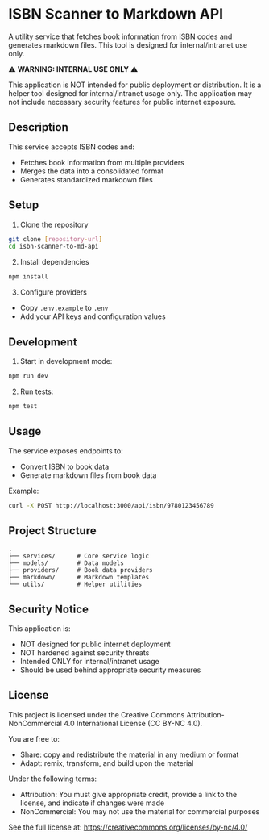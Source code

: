# ISBN Scanner to Markdown API

A utility service that fetches book information from ISBN codes and generates markdown files. This tool is designed for internal/intranet use only.

⚠️ **WARNING: INTERNAL USE ONLY** ⚠️

This application is NOT intended for public deployment or distribution. It is a helper tool designed for internal/intranet usage only. The application may not include necessary security features for public internet exposure.

## Description

This service accepts ISBN codes and:
- Fetches book information from multiple providers
- Merges the data into a consolidated format
- Generates standardized markdown files

## Setup

1. Clone the repository
```bash
git clone [repository-url]
cd isbn-scanner-to-md-api
```

2. Install dependencies
```bash
npm install
```

3. Configure providers
- Copy `.env.example` to `.env`
- Add your API keys and configuration values

## Development

1. Start in development mode:
```bash
npm run dev
```

2. Run tests:
```bash
npm test
```

## Usage

The service exposes endpoints to:
- Convert ISBN to book data
- Generate markdown files from book data

Example:
```bash
curl -X POST http://localhost:3000/api/isbn/9780123456789
```

## Project Structure

```
.
├── services/      # Core service logic
├── models/        # Data models
├── providers/     # Book data providers
├── markdown/      # Markdown templates
└── utils/         # Helper utilities
```

## Security Notice

This application is:
- NOT designed for public internet deployment
- NOT hardened against security threats
- Intended ONLY for internal/intranet usage
- Should be used behind appropriate security measures

## License

This project is licensed under the Creative Commons Attribution-NonCommercial 4.0 International License (CC BY-NC 4.0).

You are free to:
- Share: copy and redistribute the material in any medium or format
- Adapt: remix, transform, and build upon the material

Under the following terms:
- Attribution: You must give appropriate credit, provide a link to the license, and indicate if changes were made
- NonCommercial: You may not use the material for commercial purposes

See the full license at: https://creativecommons.org/licenses/by-nc/4.0/
